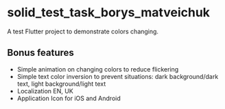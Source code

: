 # solid_test_task_borys_matveichuk

A test Flutter project to demonstrate colors changing.

## Bonus features

- Simple animation on changing colors to reduce flickering
- Simple text color inversion to prevent situations: dark background/dark text, light background/light text
- Localization EN, UK
- Application Icon for iOS and Android
